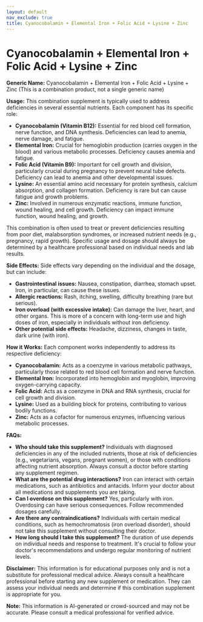 ```yaml
---
layout: default
nav_exclude: true
title: Cyanocobalamin + Elemental Iron + Folic Acid + Lysine + Zinc
---
```


# Cyanocobalamin + Elemental Iron + Folic Acid + Lysine + Zinc

**Generic Name:** Cyanocobalamin + Elemental Iron + Folic Acid + Lysine + Zinc (This is a combination product, not a single generic name)

**Usage:** This combination supplement is typically used to address deficiencies in several essential nutrients.  Each component has its specific role:

* **Cyanocobalamin (Vitamin B12):** Essential for red blood cell formation, nerve function, and DNA synthesis.  Deficiencies can lead to anemia, nerve damage, and fatigue.
* **Elemental Iron:** Crucial for hemoglobin production (carries oxygen in the blood) and various metabolic processes. Deficiency causes anemia and fatigue.
* **Folic Acid (Vitamin B9):** Important for cell growth and division, particularly crucial during pregnancy to prevent neural tube defects. Deficiency can lead to anemia and other developmental issues.
* **Lysine:** An essential amino acid necessary for protein synthesis, calcium absorption, and collagen formation.  Deficiency is rare but can cause fatigue and growth problems.
* **Zinc:** Involved in numerous enzymatic reactions, immune function, wound healing, and cell growth. Deficiency can impact immune function, wound healing, and growth.

This combination is often used to treat or prevent deficiencies resulting from poor diet, malabsorption syndromes, or increased nutrient needs (e.g., pregnancy, rapid growth).  Specific usage and dosage should always be determined by a healthcare professional based on individual needs and lab results.


**Side Effects:**  Side effects vary depending on the individual and the dosage, but can include:

* **Gastrointestinal issues:** Nausea, constipation, diarrhea, stomach upset.  Iron, in particular, can cause these issues.
* **Allergic reactions:** Rash, itching, swelling, difficulty breathing (rare but serious).
* **Iron overload (with excessive intake):** Can damage the liver, heart, and other organs. This is more of a concern with long-term use and high doses of iron, especially in individuals without iron deficiency.
* **Other potential side effects:**  Headache, dizziness, changes in taste, dark urine (with iron).


**How it Works:**  Each component works independently to address its respective deficiency:

* **Cyanocobalamin:**  Acts as a coenzyme in various metabolic pathways, particularly those related to red blood cell formation and nerve function.
* **Elemental Iron:** Incorporated into hemoglobin and myoglobin, improving oxygen-carrying capacity.
* **Folic Acid:** Acts as a coenzyme in DNA and RNA synthesis, crucial for cell growth and division.
* **Lysine:** Used as a building block for proteins, contributing to various bodily functions.
* **Zinc:** Acts as a cofactor for numerous enzymes, influencing various metabolic processes.


**FAQs:**

* **Who should take this supplement?** Individuals with diagnosed deficiencies in any of the included nutrients, those at risk of deficiencies (e.g., vegetarians, vegans, pregnant women), or those with conditions affecting nutrient absorption.  Always consult a doctor before starting any supplement regimen.
* **What are the potential drug interactions?**  Iron can interact with certain medications, such as antibiotics and antacids.  Inform your doctor about all medications and supplements you are taking.
* **Can I overdose on this supplement?**  Yes, particularly with iron.  Overdosing can have serious consequences.  Follow recommended dosages carefully.
* **Are there any contraindications?**  Individuals with certain medical conditions, such as hemochromatosis (iron overload disorder), should not take this supplement without consulting their doctor.
* **How long should I take this supplement?**  The duration of use depends on individual needs and response to treatment.  It's crucial to follow your doctor's recommendations and undergo regular monitoring of nutrient levels.


**Disclaimer:** This information is for educational purposes only and is not a substitute for professional medical advice. Always consult a healthcare professional before starting any new supplement or medication.  They can assess your individual needs and determine if this combination supplement is appropriate for you.


**Note:** This information is AI-generated or crowd-sourced and may not be accurate. Please consult a medical professional for verified advice.